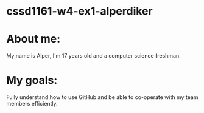 # cssd1161-w4-ex1-alperdiker
# About me:
My name is Alper, I'm 17 years old and a computer science freshman.
# My goals:
Fully understand how to use GitHub and be able to co-operate with my team members efficiently.